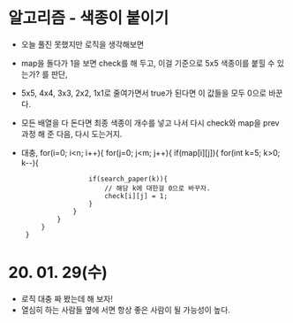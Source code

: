 # 알고리즘 - 색종이 붙이기
 - 오늘 풀진 못했지만 로직을 생각해보면
 - map을 돌다가 1을 보면 check를 해 두고, 이걸 기준으로 5x5 색종이를 붙힐 수 있는가? 를 판단,
 - 5x5, 4x4, 3x3, 2x2, 1x1로 줄여가면서 true가 된다면
   이 값들을 모두 0으로 바꾼다.
 - 모든 배열을 다 돈다면 최종 색종이 개수를 넣고 나서
   다시 check와 map을 prev 과정 해 준 다음, 다시 도는거지.

 - 대충, for(i=0; i<n; i++){
            for(j=0; j<m; j++){
                if(map[i][j]){
                    for(int k=5; k>0; k--){
                        
                        if(search_paper(k)){
                            // 해당 k에 대한걸 0으로 바꾸자.
                            check[i][j] = 1;
                        }
                    }
                }
            }
        }
 

# 20. 01. 29(수)
 - 로직 대충 짜 봤는데 해 보자!
 - 열심히 하는 사람들 옆에 서면 항상 좋은 사람이 될 가능성이 높다.
